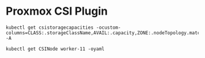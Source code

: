 # Proxmox CSI Plugin

```shell
kubectl get csistoragecapacities -ocustom-columns=CLASS:.storageClassName,AVAIL:.capacity,ZONE:.nodeTopology.matchLabels -A
```

```shell
kubectl get CSINode worker-11 -oyaml
```